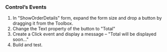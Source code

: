 ﻿### Control’s Events
1.	In "ShowOrderDetails" form, expand the form size and drop a button by dragging it from the Toolbox.
2.	Change the Text property of the button to "Total"
3.	Create a Click event and display a message – "Total will be displayed soon…"
4.	Build and test.
